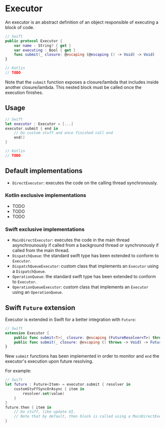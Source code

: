 # Executor

An executor is an abstract definition of an object responsible of executing a block of code.

```swift
// Swift
public protocol Executor {
    var name : String? { get }
    var executing : Bool { get }
    func submit(_ closure: @escaping (@escaping () -> Void) -> Void)
}
```

```kotlin
// Kotlin
// TODO
```

Note that the `submit` function exposes a closure/lambda that includes inside another closure/lambda. This nested block must be called once the execution finishes.

## Usage

```swift
// Swift
let executor : Executor = [...]
executor.submit { end in 
    // Do custom stuff and once finished call end
    end()
}
```

```kotlin
// Kotlin
// TODO
```

## Default implementations

- `DirectExecutor`: executes the code on the calling thread synchronously.

### Kotlin exclusive implementations

- TODO
- TODO
- TODO

### Swift exclusive implementations

- `MainDirectExecutor`: executes the code in the main thread asynchrounously if called from a background thread or synchronously if called from the main thread.
- `DispatchQueue`: the standard swift type has been extended to conform to `Executor`.
- `DispatchQueueExecutor`: custom class that implements an `Executor` using a `DispatchQueue`.
- `OperationQueue`: the standard swift type has been extended to conform to `Executor`.
- `OperationQueueExecutor`: custom class that implements an `Executor` using an `OperationQueue`.

## Swift `Future` extension

Executor is extended in Swift for a better integration with `Future`:

```swift
// Swift
extension Executor {
    public func submit<T>(_ closure: @escaping (FutureResolver<T>) throws -> Void) -> Future<T>
    public func submit(_ closure: @escaping () throws -> Void) -> Future<Void>
}
```

New `submit` functions has been implemented in order to monitor and `end` the executor's execution upon future resolving.

For example:

```swift
// Swift
let future : Future<Item> = executor.submit { resolver in 
    customStuffSyncOrAsync { item in 
        resolver.set(value)
    }
}
future.then { item in
    // Do stuff, like update UI.
    // Note that by default, then block is called using a MainDirectExecutor, ensuring this code is run in the main thread.
}
```


